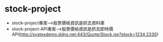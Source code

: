 # stock-project

* stock-project專案-->股票價格資訊是抓去資料庫
* stock-project-API專案-->股票價格資訊是抓去即時價API(http://systexdemo.ddns.net:443/Quote/Stock.jsp?stock=1234,2330)
